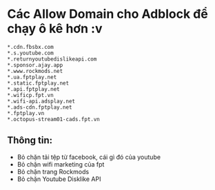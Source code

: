 # Các Allow Domain cho Adblock để chạy ô kê hơn :v

```
*.cdn.fbsbx.com
*.s.youtube.com
*.returnyoutubedislikeapi.com
*.sponsor.ajay.app
*.www.rockmods.net
*.ua.fptplay.net
*.static.fptplay.net
*.api.fptplay.net
*.wificp.fpt.vn
*.wifi-api.adsplay.net
*.ads-cdn.fptplay.net
*.fptplay.vn
*.octopus-stream01-cads.fpt.vn
```

## Thông tin:

- Bỏ chặn tải tệp từ facebook, cái gì đó của youtube
- Bỏ chặn wifi marketing của fpt
- Bỏ chặn trang Rockmods
- Bỏ chặn Youtube Disklike API
